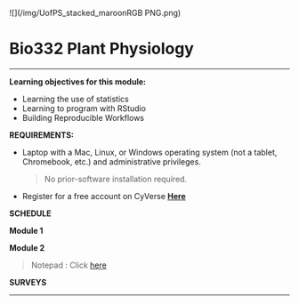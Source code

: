 ![](/img/UofPS_stacked_maroonRGB PNG.png)

# **Bio332 Plant Physiology**

---


**Learning objectives for this module:**
+ Learning the use of statistics
+ Learning to program with RStudio 
+ Building Reproducible Workflows


**REQUIREMENTS:**
- Laptop with a Mac, Linux, or Windows operating system (not a tablet, Chromebook, etc.) and administrative privileges.
  > No prior-software installation required. 

- Register for a free account on CyVerse [**Here**](https://user.cyverse.org/workshops/30/overview)


**SCHEDULE**

**Module 1**



**Module 2**



> Notepad : Click [here](https://hackmd.io/nPo6cXDOSye5I0tOqeF3Jg#)

**SURVEYS**



---



